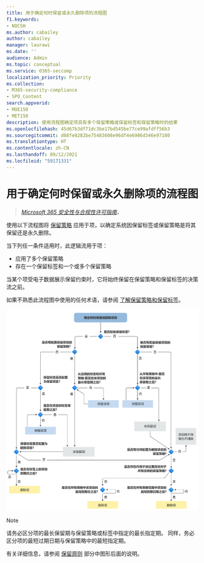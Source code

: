 ```yaml
---
title: 用于确定何时保留或永久删除项的流程图
f1.keywords:
- NOCSH
ms.author: cabailey
author: cabailey
manager: laurawi
ms.date: ''
audience: Admin
ms.topic: conceptual
ms.service: O365-seccomp
localization_priority: Priority
ms.collection:
- M365-security-compliance
- SPO_Content
search.appverid:
- MOE150
- MET150
description: 使用流程图确定项具有多个保留策略或保留标签和保留策略时的结果
ms.openlocfilehash: 45d67b3df71dc3be17bd545be77ce99afdff56b3
ms.sourcegitcommit: d08fe0282be75483608e96df4e6986d346e97180
ms.translationtype: HT
ms.contentlocale: zh-CN
ms.lasthandoff: 09/12/2021
ms.locfileid: "59171331"
---
```

# <a name="flowchart-to-determine-when-an-item-will-be-retained-or-permanently-deleted"></a>用于确定何时保留或永久删除项的流程图

>*[Microsoft 365 安全性与合规性许可指南](/office365/servicedescriptions/microsoft-365-service-descriptions/microsoft-365-tenantlevel-services-licensing-guidance/microsoft-365-security-compliance-licensing-guidance)。*

使用以下流程图将 [保留策略](retention.md#the-principles-of-retention-or-what-takes-precedence) 应用于项，以确定系统因保留标签或保留策略是将其保留还是永久删除。

当下列任一条件适用时，此逻辑流用于项：

- 应用了多个保留策略
- 存在一个保留标签和一个或多个保留策略

当某个项受电子数据展示保留约束时，它将始终保留在保留策略和保留标签的决策流之前。

如果不熟悉此流程图中使用的任何术语，请参阅 [了解保留策略和保留标签](retention.md)。


   ![用于确定何时保留或永久删除项的流程图。](../media/retention-flowchart.svg)

> [!NOTE]
> 请务必区分项的最长保留期与保留策略或标签中指定的最长指定期。 同样，务必区分项的最短过期日期与保留策略中的最短指定期。
> 
> 有关详细信息，请参阅 [保留原则](retention.md#the-principles-of-retention-or-what-takes-precedence) 部分中图形后面的说明。
